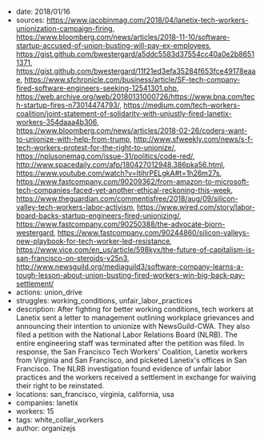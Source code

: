 - date: 2018/01/16
- sources: https://www.jacobinmag.com/2018/04/lanetix-tech-workers-unionization-campaign-firing, https://www.bloomberg.com/news/articles/2018-11-10/software-startup-accused-of-union-busting-will-pay-ex-employees, https://gist.github.com/bwestergard/a5ddc5583d37554cc40a0e2b86511371, https://gist.github.com/bwestergard/11f21ed3efa35284f653fce49178eaae, https://www.sfchronicle.com/business/article/SF-tech-company-fired-software-engineers-seeking-12541301.php, https://web.archive.org/web/20180131000726/https://www.bna.com/tech-startup-fires-n73014474793/, https://medium.com/tech-workers-coalition/joint-statement-of-solidarity-with-unjustly-fired-lanetix-workers-354daaa4b306, https://www.bloomberg.com/news/articles/2018-02-26/coders-want-to-unionize-with-help-from-trump, http://www.sfweekly.com/news/s-f-tech-workers-protest-for-the-right-to-unionize/, https://nplusonemag.com/issue-31/politics/code-red/, http://www.spacedaily.com/afp/180427012948.386pka56.html, https://www.youtube.com/watch?v=ItihrPELgkA#t=1h26m27s, https://www.fastcompany.com/90209362/from-amazon-to-microsoft-tech-companies-faced-yet-another-ethical-reckoning-this-week, https://www.theguardian.com/commentisfree/2018/aug/09/silicon-valley-tech-workers-labor-activism, https://www.wired.com/story/labor-board-backs-startup-engineers-fired-unionizing/, https://www.fastcompany.com/90250388/the-advocate-bjorn-westergard, https://www.fastcompany.com/90244860/silicon-valleys-new-playbook-for-tech-worker-led-resistance, https://www.vice.com/en_us/article/598kyx/the-future-of-capitalism-is-san-francisco-on-steroids-v25n3, http://www.newsguild.org/mediaguild3/software-company-learns-a-tough-lesson-about-union-busting-fired-workers-win-big-back-pay-settlement/
- actions: union_drive
- struggles: working_conditions, unfair_labor_practices
- description: After fighting for better working conditions, tech workers at Lanetix sent a letter to management outlining workplace grievances and announcing their intention to unionize with NewsGuild-CWA. They also filed a petition with the National Labor Relations Board (NLRB). The entire engineering staff was terminated after the petition was filed. In response, the San Francisco Tech Workers' Coalition, Lanetix workers from Virginia and San Francisco, and picketed Lanetix's offices in San Francisco. The NLRB investigation found evidence of unfair labor practices and the workers received a settlement in exchange for waiving their right to be reinstated.
- locations: san_francisco, virginia, california, usa
- companies: lanetix
- workers: 15
- tags: white_collar_workers
- author: organizejs
